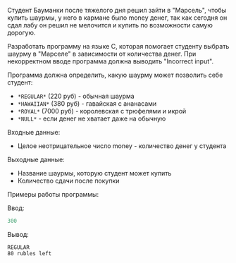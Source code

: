 Студент Бауманки после тяжелого дня решил зайти в "Марсель", чтобы купить шаурмы, у него в кармане было money денег, так как сегодня он сдал лабу он решил не мелочится и купить по возможности самую дорогую. 

Разработать программу на языке C, которая помогает студенту  выбрать шаурму в "Марселе" в зависимости от количества денег. При некорректном вводе программа должна выводить "Incorrect input".

Программа должна определить, какую шаурму может позволить себе студент:
- ``*REGULAR*`` (220 руб) - обычная шаурма
- ``*HAWAIIAN*`` (380 руб) - гавайская с ананасами
- ``*ROYAL*`` (7000 руб) - королевская с трюфелями и икрой
- ``*NULL*`` - если денег не хватает даже на обычную

Входные данные:
- Целое неотрицательное число money - количество денег у студента
  
Выходные данные:
- Название шаурмы, которую студент может купить
- Количество сдачи после покупки

Примеры работы программы:

Ввод:
```C
300
```
Вывод:

```text
REGULAR
80 rubles left
```

